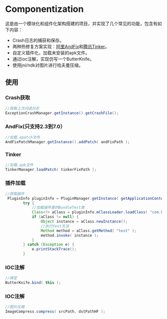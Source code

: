 # Componentization

这是由一个模块化和组件化架构搭建的项目，并实现了几个常见的功能，包含有如下内容：

- Crash日志的捕获和保存。
- 两种热修复方案实现：[阿里AndFix](https://github.com/alibaba/AndFix)和[腾讯Tinker](https://github.com/Tencent/tinker)。
- 自定义插件化，加载未安装的apk文件。
- 通过ioc注解，实现仿写一个ButterKnife。 
- 使用jni/ndk对图片进行哈夫曼压缩。

## 使用

### Crash获取

```java
//获取上次闪退日志
ExceptionCrashManager.getInstance().getCrashFile();
```
### AndFix(只支持2.3到7.0）

```java
//加载.apatch文件
AndFixPatchManager.getInstance().addPatch( andFixPath );
```

### Tinker

```java
//加载.apk文件
TinkerManager.loadPatch( tinkerFixPath );
```

### 插件加载

```java
//获取插件
 PluginInfo pluginInfo = PluginManager.getInstance( getApplicationContext() ).loadApk( bundlePath );
        try {
            //加载插件里的BundleTest类
            Class<?> aClass = pluginInfo.mClassLoader.loadClass( "com.hechuangwu.bundle.BundleTest" );
            if (aClass != null) {
                Object instance = aClass.newInstance();
                //执行test方法
                Method method = aClass.getMethod( "test" );
                method.invoke( instance );
            }
        } catch (Exception e) {
            e.printStackTrace();
        }
```

### IOC注解

```java
//绑定
ButterKnife.bind( this );
```

### IOC注解

```java
//图片压缩
ImageCompress.compress( srcPath, dstPathHF );
```








